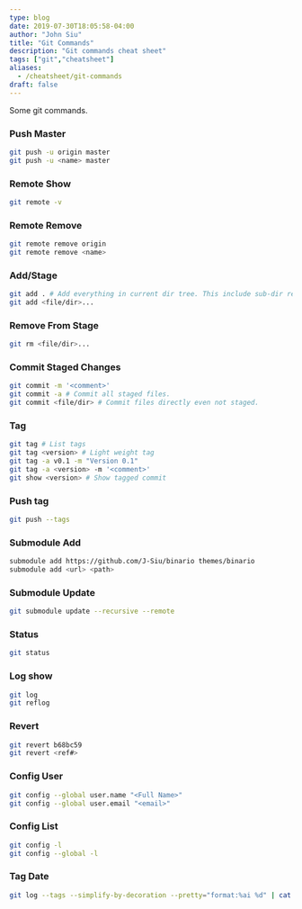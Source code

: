 ```yaml
---
type: blog
date: 2019-07-30T18:05:58-04:00
author: "John Siu"
title: "Git Commands"
description: "Git commands cheat sheet"
tags: ["git","cheatsheet"]
aliases:
  - /cheatsheet/git-commands
draft: false
---
```

Some git commands.
<!--more-->
### Push Master

```sh
git push -u origin master
git push -u <name> master
```

### Remote Show

```sh
git remote -v
```

### Remote Remove

```sh
git remote remove origin
git remote remove <name>
```

### Add/Stage

```sh
git add . # Add everything in current dir tree. This include sub-dir recursively.
git add <file/dir>...
```

### Remove From Stage

```sh
git rm <file/dir>...
```

### Commit Staged Changes

```sh
git commit -m '<comment>'
git commit -a # Commit all staged files.
git commit <file/dir> # Commit files directly even not staged.
```

### Tag

```sh
git tag # List tags
git tag <version> # Light weight tag
git tag -a v0.1 -m "Version 0.1"
git tag -a <version> -m '<comment>'
git show <version> # Show tagged commit
```

### Push tag

```sh
git push --tags
```

### Submodule Add

```sh
submodule add https://github.com/J-Siu/binario themes/binario
submodule add <url> <path>
```

### Submodule Update

```sh
git submodule update --recursive --remote
```

### Status

```sh
git status
```

### Log show

```sh
git log
git reflog
```

### Revert

```sh
git revert b68bc59
git revert <ref#>
```

### Config User

```sh
git config --global user.name "<Full Name>"
git config --global user.email "<email>"
```

### Config List

```sh
git config -l
git config --global -l
```

### Tag Date

```sh
git log --tags --simplify-by-decoration --pretty="format:%ai %d" | cat
```
